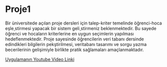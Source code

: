 # Proje1
Bir üniversitede açılan proje dersleri için talep-kriter temelinde öğrenci-hoca eşle¸stirmesi yapacak bir sistem geli¸stirmeniz beklenmektedir. Bu sayede öğrenci ve hocaların kriterlerine
en uygun seçimlerin yapılması hedeflenmektedir.
Proje sayesinde öğrencilerin veri tabanı dersinde edindikleri bilgilerin pekştirilmesi, veritabanı tasarımı ve sorgu yazma becerilerinin gelişimiyle birlikte pratik sağlamaları amaçlanmaktadır.

[Uygulamanın Youtube Video Linki](https://www.youtube.com/watch?v=46loaT2RAP0)

